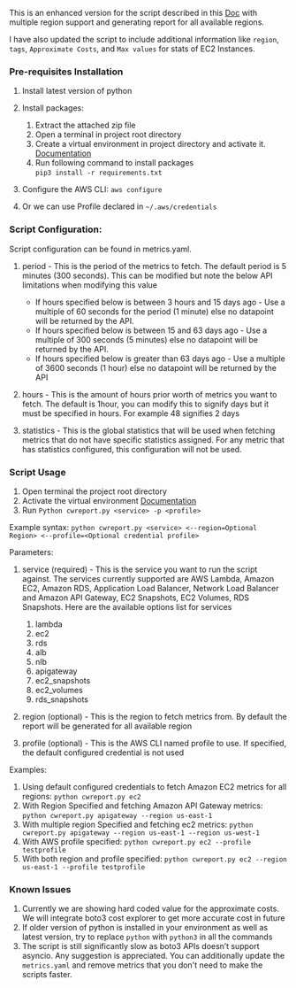 This is an enhanced version for the script described in this [Doc](https://docs.aws.amazon.com/prescriptive-guidance/latest/patterns/publish-amazon-cloudwatch-metrics-to-a-csv-file.html) with multiple region support and generating report for all available regions. 

I have also updated the script to include additional information like `region`, `tags`, `Approximate Costs`, and `Max values` for stats of EC2 Instances. 

### Pre-requisites Installation

1. Install latest version of python

1. Install packages: 
    1. Extract the attached zip file
    2. Open a terminal in project root directory
    2. Create a virtual environment in project directory and activate it. [Documentation](https://packaging.python.org/en/latest/guides/installing-using-pip-and-virtual-environments/#creating-a-virtual-environment)
    1. Run following command to install packages  
    ```pip3 install -r requirements.txt```

2. Configure the AWS CLI: ```aws configure```
3. Or we can use Profile declared in `~/.aws/credentials`

### Script Configuration:

Script configuration can be found in metrics.yaml.

1. period - This is the period of the metrics to fetch. The default period is 5 minutes (300 seconds). This can be modified but note the below API limitations when modifying this value

    - If hours specified below is between 3 hours and 15 days ago - Use a multiple of 60 seconds for the period (1 minute) else no datapoint will be returned by the API.
    - If hours specified below is between 15 and 63 days ago - Use a multiple of 300 seconds (5 minutes) else no datapoint will be returned by the API.
    - If hours specified below is greater than 63 days ago - Use a multiple of 3600 seconds (1 hour) else no datapoint will be returned by the API

2. hours - This is the amount of hours prior worth of metrics you want to fetch. The default is 1hour, you can modify this to signify days but it must be specified in hours. For example 48 signifies 2 days

3. statistics - This is the global statistics that will be used when fetching metrics that do not have specific statistics assigned. For any metric that has statistics configured, this configuration will not be used.

### Script Usage
1. Open terminal the project root directory
3. Activate the virtual environment [Documentation](https://packaging.python.org/en/latest/guides/installing-using-pip-and-virtual-environments/#creating-a-virtual-environment)
2. Run `Python cwreport.py <service> -p <profile>`

Example syntax: `python cwreport.py <service> <--region=Optional Region> <--profile=<Optional credential profile>`

Parameters:
1. service (required) - This is the service you want to run the script against. The services currently supported are AWS Lambda, Amazon EC2, Amazon RDS, Application Load Balancer, Network Load Balancer and Amazon API Gateway, EC2 Snapshots, EC2 Volumes, RDS Snapshots. Here are the available options list for services
    1. lambda
    1. ec2
    1. rds
    1. alb
    1. nlb
    1. apigateway
    1. ec2_snapshots
    1. ec2_volumes
    1. rds_snapshots

2. region (optional) - This is the region to fetch metrics from. By default the report will be generated for all available region
3. profile (optional) - This is the AWS CLI named profile to use. If specified, the default configured credential is not used

Examples:
1) Using default configured credentials to fetch Amazon EC2 metrics for all regions: `python cwreport.py ec2`
1) With Region Specified and fetching Amazon API Gateway metrics: `python cwreport.py apigateway --region us-east-1`
1) With multiple region Specified and fetching ec2 metrics: `python cwreport.py apigateway --region us-east-1 --region us-west-1`
3) With AWS profile specified: `python cwreport.py ec2 --profile testprofile`
4) With both region and profile specified: `python cwreport.py ec2 --region us-east-1 --profile testprofile`

### Known Issues
1) Currently we are showing hard coded value for the approximate costs. We will integrate boto3 cost explorer to get more accurate cost in future
2) If older version of python is installed in your environment as well as latest version, try to replace `python` with `python3` in all the commands 
3) The script is still significantly slow as boto3 APIs doesn’t support asyncio. Any suggestion is appreciated. You can additionally update the `metrics.yaml` and remove metrics that you don't need to make the scripts faster.
